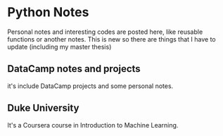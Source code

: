 # Python Notes
Personal notes and interesting codes are posted here, like reusable functions or another notes. This is new so there are things that I have to update (including my master thesis)

## DataCamp notes and projects
it's include DataCamp projects and some personal notes.

## Duke University
It's a Coursera course in Introduction to Machine Learning.


